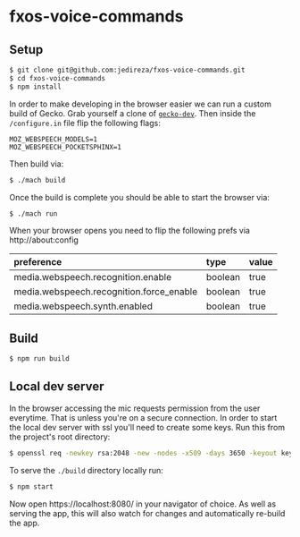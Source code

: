 # fxos-voice-commands

## Setup

```bash
$ git clone git@github.com:jedireza/fxos-voice-commands.git
$ cd fxos-voice-commands
$ npm install
```

In order to make developing in the browser easier we can run a custom build of
Gecko. Grab yourself a clone of
[`gecko-dev`](https://github.com/mozilla/gecko-dev). Then inside the
`/configure.in` file flip the following flags:

```
MOZ_WEBSPEECH_MODELS=1
MOZ_WEBSPEECH_POCKETSPHINX=1
```

Then build via:

```bash
$ ./mach build
```

Once the build is complete you should be able to start the browser via:

```bash
$ ./mach run
```

When your browser opens you need to flip the following prefs via
http://about:config

| preference                               | type    | value |
|:---------------------------------------- |:------- |:----- |
| media.webspeech.recognition.enable       | boolean | true  |
| media.webspeech.recognition.force_enable | boolean | true  |
| media.webspeech.synth.enabled            | boolean | true  |


## Build

```bash
$ npm run build
```

## Local dev server

In the browser accessing the mic requests permission from the user everytime.
That is unless you're on a secure connection. In order to start the local dev
server with ssl you'll need to create some keys. Run this from the project's
root directory:

```bash
$ openssl req -newkey rsa:2048 -new -nodes -x509 -days 3650 -keyout key.pem -out cert.pem
```

To serve the `./build` directory locally run:

```bash
$ npm start
```

Now open https://localhost:8080/ in your navigator of choice. As well as
serving the app, this will also watch for changes and automatically re-build
the app.
